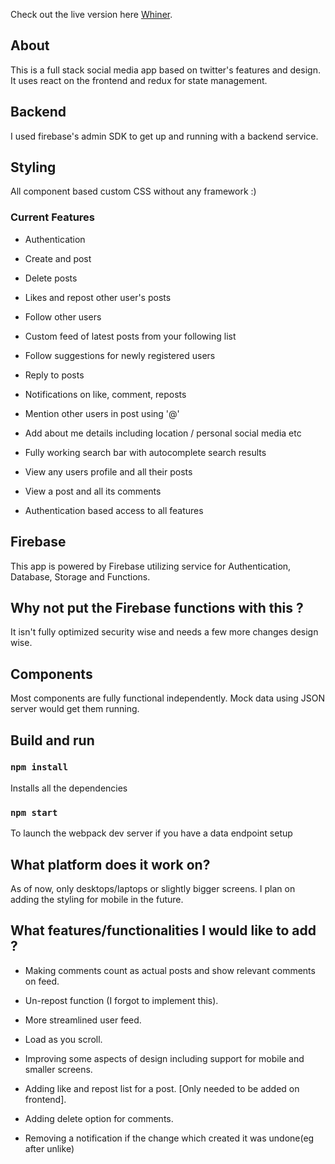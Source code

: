 Check out the live version here [Whiner](https://github.com/facebook/create-react-app).

## About

This is a full stack social media app based on twitter's features and design. It uses react on the frontend and redux for state management.

## Backend

I used firebase's admin SDK to get up and running with a backend service.

## Styling

All component based custom CSS without any framework :)

### Current Features

* Authentication

* Create and post

* Delete posts

* Likes and repost other user's posts

* Follow other users

* Custom feed of latest posts from your following list

* Follow suggestions for newly registered users

* Reply to posts

* Notifications on like, comment, reposts

* Mention other users in post using '@'

* Add about me details including location / personal social media etc

* Fully working search bar with autocomplete search results

* View any users profile and all their posts

* View a post and all its comments

* Authentication based access to all features

## Firebase

This app is powered by Firebase utilizing service for Authentication, Database, Storage and Functions.

## Why not put the Firebase functions with this ?

It isn't fully optimized security wise and needs a few more changes design wise.

## Components

Most components are fully functional independently. Mock data using JSON server would get them running.

## Build and run

### `npm install`

Installs all the dependencies

### `npm start`

To launch the webpack dev server if you have a data endpoint setup

## What platform does it work on?

As of now, only desktops/laptops or slightly bigger screens. I plan on adding the styling for mobile in the future.

## What features/functionalities I would like to add ?

* Making comments count as actual posts and show relevant comments  on feed.

* Un-repost function (I forgot to implement this).

* More streamlined user feed.

* Load as you scroll.

* Improving some aspects of design including support for mobile and smaller screens.

* Adding like and repost list for a post. [Only needed to be added on frontend].

* Adding delete option for comments.

* Removing a notification if the change which created it was undone(eg after unlike)
